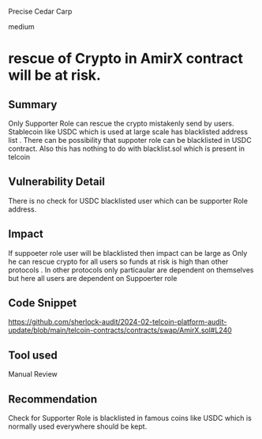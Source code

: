 Precise Cedar Carp

medium

# rescue of Crypto in AmirX contract will be at risk.

## Summary
Only Supporter Role can rescue the crypto mistakenly send by users. Stablecoin like USDC which is used at large scale has blacklisted address list . There can be possibility that suppoter role can be blacklisted in USDC contract. Also this has nothing to do with blacklist.sol which is present in telcoin

## Vulnerability Detail
There is no check for USDC blacklisted user which can be supporter Role address. 

## Impact

If suppoeter role user will be blacklisted then impact can be large as Only he can rescue crypto for all users so funds at risk is high than other protocols . In other protocols only particaular are dependent on themselves but here all users are dependent on Suppoerter role

## Code Snippet

https://github.com/sherlock-audit/2024-02-telcoin-platform-audit-update/blob/main/telcoin-contracts/contracts/swap/AmirX.sol#L240

## Tool used

Manual Review

## Recommendation
Check for Supporter Role is blacklisted in famous coins like USDC which is normally used everywhere should be kept.
